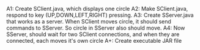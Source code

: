 A1: Create SClient.java, which displays one circle
A2: Make SClient.java, respond to key (UP,DOWN,LEFT,RIGHT) pressing.
A3: Create SServer.java that works as a server. When SClient moves circle, it should send commands to SServer. So circle in SServer also should move.
A4: Now SServer, should wait for two SClient connections, and when they are connected, each moves it's own circle
A+: Create executable JAR file

